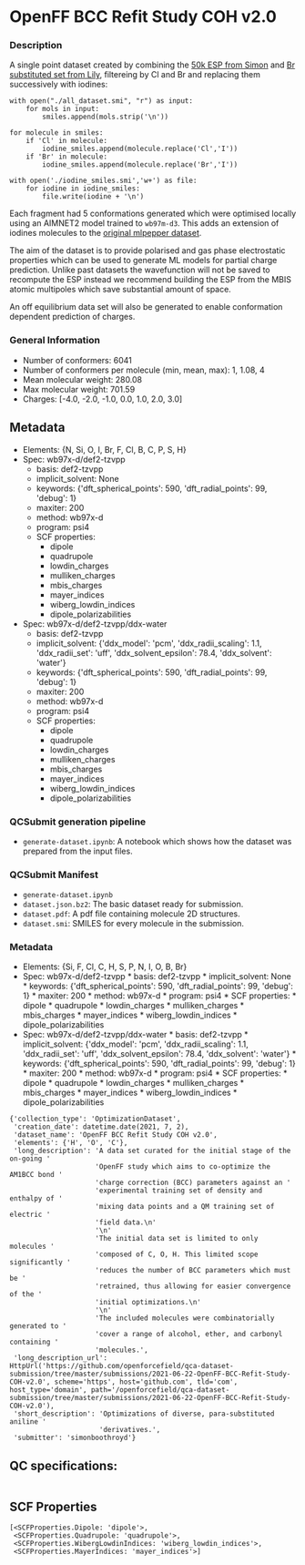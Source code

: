 # OpenFF BCC Refit Study COH v2.0

### Description

A single point dataset created by combining the [50k ESP from Simon](https://github.com/openforcefield/qca-dataset-submission/tree/master/submissions/2022-01-16-OpenFF-ESP-Fragment-Conformers-v1.0) and 
[Br substituted set from Lily](https://github.com/openforcefield/qca-dataset-submission/tree/master/submissions/2023-11-30-OpenFF-multi-Br-ESP-Fragment-Conformers-v1.1-single-point), filtereing by Cl and Br and replacing them successively with iodines:

```
with open("./all_dataset.smi", "r") as input:
    for mols in input:
        smiles.append(mols.strip('\n'))

for molecule in smiles:
    if 'Cl' in molecule:
        iodine_smiles.append(molecule.replace('Cl','I'))
    if 'Br' in molecule:
        iodine_smiles.append(molecule.replace('Br','I'))
        
with open('./iodine_smiles.smi','w+') as file:
    for iodine in iodine_smiles:
        file.write(iodine + '\n')

```

Each fragment had 5 conformations generated which were optimised locally using an AIMNET2 model trained to `wb97m-d3`. 
This adds an extension of iodines molecules to the [original mlpepper dataset](https://github.com/openforcefield/qca-dataset-submission/tree/master/submissions/2024-07-26-MLPepper-RECAP-Optimized-Fragments-v1.0).

The aim of the dataset is to provide polarised and gas phase electrostatic properties which can be used to generate ML models 
for partial charge prediction. Unlike past datasets the wavefunction will not be saved to recompute the ESP instead we recommend building the ESP 
from the MBIS atomic multipoles which save substantial amount of space. 

An off equilibrium data set will also be generated to enable conformation dependent prediction of charges. 

### General Information

* Number of conformers: 6041
* Number of conformers per molecule (min, mean, max): 1, 1.08, 4
* Mean molecular weight: 280.08
* Max molecular weight: 701.59
* Charges: [-4.0, -2.0, -1.0, 0.0, 1.0, 2.0, 3.0]
## Metadata
* Elements: {N, Si, O, I, Br, F, Cl, B, C, P, S, H}
* Spec: wb97x-d/def2-tzvpp
	* basis: def2-tzvpp
	* implicit_solvent: None
	* keywords: {'dft_spherical_points': 590, 'dft_radial_points': 99, 'debug': 1}
	* maxiter: 200
	* method: wb97x-d
	* program: psi4
	* SCF properties:
		* dipole
		* quadrupole
		* lowdin_charges
		* mulliken_charges
		* mbis_charges
		* mayer_indices
		* wiberg_lowdin_indices
		* dipole_polarizabilities
* Spec: wb97x-d/def2-tzvpp/ddx-water
	* basis: def2-tzvpp
	* implicit_solvent: {'ddx_model': 'pcm', 'ddx_radii_scaling': 1.1, 'ddx_radii_set': 'uff', 'ddx_solvent_epsilon': 78.4, 'ddx_solvent': 'water'}
	* keywords: {'dft_spherical_points': 590, 'dft_radial_points': 99, 'debug': 1}
	* maxiter: 200
	* method: wb97x-d
	* program: psi4
	* SCF properties:
		* dipole
		* quadrupole
		* lowdin_charges
		* mulliken_charges
		* mbis_charges
		* mayer_indices
		* wiberg_lowdin_indices
		* dipole_polarizabilities

### QCSubmit generation pipeline

- `generate-dataset.ipynb`: A notebook which shows how the dataset was prepared from the input files.

### QCSubmit Manifest

- `generate-dataset.ipynb`
- `dataset.json.bz2`: The basic dataset ready for submission.
- `dataset.pdf`: A pdf file containing molecule 2D structures.
- `dataset.smi`: SMILES for every molecule in the submission.
 
### Metadata

* Elements: {Si, F, Cl, C, H, S, P, N, I, O, B, Br}
* Spec: wb97x-d/def2-tzvpp
        * basis: def2-tzvpp
        * implicit_solvent: None
        * keywords: {'dft_spherical_points': 590, 'dft_radial_points': 99, 'debug': 1}
        * maxiter: 200
        * method: wb97x-d
        * program: psi4
        * SCF properties:
                * dipole
                * quadrupole
                * lowdin_charges
                * mulliken_charges
                * mbis_charges
                * mayer_indices
                * wiberg_lowdin_indices
                * dipole_polarizabilities
* Spec: wb97x-d/def2-tzvpp/ddx-water
        * basis: def2-tzvpp
        * implicit_solvent: {'ddx_model': 'pcm', 'ddx_radii_scaling': 1.1, 'ddx_radii_set': 'uff', 'ddx_solvent_epsilon': 78.4, 'ddx_solvent': 'water'}
        * keywords: {'dft_spherical_points': 590, 'dft_radial_points': 99, 'debug': 1}
        * maxiter: 200
        * method: wb97x-d
        * program: psi4
        * SCF properties:
                * dipole
                * quadrupole
                * lowdin_charges
                * mulliken_charges
                * mbis_charges
                * mayer_indices
                * wiberg_lowdin_indices
                * dipole_polarizabilities
```
{'collection_type': 'OptimizationDataset',
 'creation_date': datetime.date(2021, 7, 2),
 'dataset_name': 'OpenFF BCC Refit Study COH v2.0',
 'elements': {'H', 'O', 'C'},
 'long_description': 'A data set curated for the initial stage of the on-going '
                     'OpenFF study which aims to co-optimize the AM1BCC bond '
                     'charge correction (BCC) parameters against an '
                     'experimental training set of density and enthalpy of '
                     'mixing data points and a QM training set of electric '
                     'field data.\n'
                     '\n'
                     'The initial data set is limited to only molecules '
                     'composed of C, O, H. This limited scope significantly '
                     'reduces the number of BCC parameters which must be '
                     'retrained, thus allowing for easier convergence of the '
                     'initial optimizations.\n'
                     '\n'
                     'The included molecules were combinatorially generated to '
                     'cover a range of alcohol, ether, and carbonyl containing '
                     'molecules.',
 'long_description_url': HttpUrl('https://github.com/openforcefield/qca-dataset-submission/tree/master/submissions/2021-06-22-OpenFF-BCC-Refit-Study-COH-v2.0', scheme='https', host='github.com', tld='com', host_type='domain', path='/openforcefield/qca-dataset-submission/tree/master/submissions/2021-06-22-OpenFF-BCC-Refit-Study-COH-v2.0'),
 'short_description': 'Optimizations of diverse, para-substituted aniline '
                      'derivatives.',
 'submitter': 'simonboothroyd'}
```

## QC specifications:

<!-- copy spec outputs from generation notebook here -->

```

```

## SCF Properties

<!-- copy scf property outputs from generation notebook here -->

```
[<SCFProperties.Dipole: 'dipole'>,
 <SCFProperties.Quadrupole: 'quadrupole'>,
 <SCFProperties.WibergLowdinIndices: 'wiberg_lowdin_indices'>,
 <SCFProperties.MayerIndices: 'mayer_indices'>]
```
